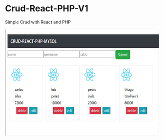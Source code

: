 # Crud-React-PHP-V1
 Simple Crud with React and PHP

<img src="https://raw.githubusercontent.com/tsroliveira/Crud-React-PHP-V1/main/web/public/sample.jpg" width="600" height="350">
